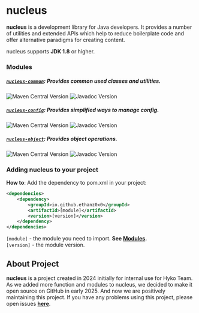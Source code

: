 # nucleus
**nucleus** is a development library for Java developers. It provides a number of utilities and extended APIs
which help to reduce boilerplate code and offer alternative paradigms for creating content.

nucleus supports **JDK 1.8** or higher.

### Modules
##### [`nucleus-common`](https://github.com/Ethanz0x0/nucleus/tree/master/common): Provides common used classes and utilities.
![Maven Central Version](https://img.shields.io/maven-central/v/io.github.ethanz0x0/nucleus-common.svg) ![Javadoc Version](https://javadoc.io/badge/io.github.ethanz0x0/nucleus-common.svg)
##### [`nucleus-config`](https://github.com/Ethanz0x0/nucleus/tree/master/config): Provides simplified ways to manage config.
![Maven Central Version](https://img.shields.io/maven-central/v/io.github.ethanz0x0/nucleus-config.svg) ![Javadoc Version](https://javadoc.io/badge/io.github.ethanz0x0/nucleus-config.svg)
##### [`nucleus-object`](https://github.com/Ethanz0x0/nucleus/tree/master/object): Provides object operations.
![Maven Central Version](https://img.shields.io/maven-central/v/io.github.ethanz0x0/nucleus-object.svg) ![Javadoc Version](https://javadoc.io/badge/io.github.ethanz0x0/nucleus-object.svg)

### Adding nucleus to your project
**How to**: Add the dependency to pom.xml in your project:
```xml
<dependencies>
    <dependency>
        <groupId>io.github.ethanz0x0</groupId>
        <artifactId>[module]</artifactId>
        <version>[version]</version>
    </dependency>
</dependencies>
```
`[module]` - the module you need to import. **See [Modules](#modules).** <br>
`[version]` - the module version.

## About Project
**nucleus** is a project created in 2024 initially for internal use for Hyko Team.
As we added more function and modules to nucleus, we decided to make it open source on GitHub in early 2025.
And now we are positively maintaining this project. If you have any problems using this project,
please open issues **[here](https://github.com/Ethanz0x0/nucleus/issues)**.